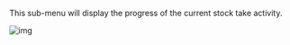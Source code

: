 This sub-menu will display the progress of the current stock take activity.

![img](https://lh5.googleusercontent.com/WWJW1cw10JOcAepccNJw4BAzJlbsaN-PpGwjRxRU7WFsGXMm8kqgyP4EIQXVSFeC1QWkknK_pLPvMtW0t-n3aF4ztxOEmNME4-ZBJhG4FA4YXAmdElisXCQMAFXqHOZF5d_LRCrv)

